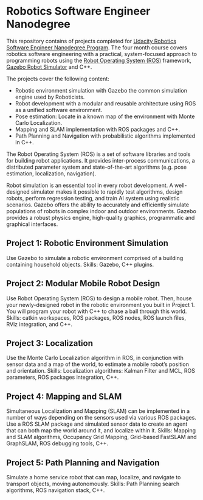 # Robotics Software Engineer Nanodegree
This repository contains of projects completed for [Udacity Robotics Software Engineer Nanodegree Program](https://www.udacity.com/course/robotics-software-engineer--nd209). The four month course covers robotics software engineering with a practical, system-focused approach to programming robots using the [Robot Operating System (ROS)](https://www.ros.org/) framework, [Gazebo Robot Simulator](http://gazebosim.org/) and C++.

The projects cover the following content:
* Robotic environment simulation with Gazebo the common simulation engine used by Roboticists.
* Robot development with a modular and reusable architecture using ROS as a unified software environment.
* Pose estimation: Locate in a known map of the environment with Monte Carlo Localization.
* Mapping and SLAM implementation with ROS packages and C++.
* Path Planning and Navigation with probabilistic algorithms implemented in C++.

The Robot Operating System (ROS) is a set of software libraries and tools for building robot applications. It provides inter-process communications, a distributed parameter system and state-of-the-art algorithms (e.g. pose estimation, localization, navigation).

Robot simulation is an essential tool in every robot development. A well-designed simulator makes it possible to rapidly test algorithms, design robots, perform regression testing, and train AI system using realistic scenarios. Gazebo offers the ability to accurately and efficiently simulate populations of robots in complex indoor and outdoor environments. Gazebo provides a robust physics engine, high-quality graphics, programmatic and graphical interfaces.

## Project 1: Robotic Environment Simulation
Use Gazebo to simulate a robotic environment comprised of a building containing household objects. Skills: Gazebo, C++ plugins.

## Project 2: Modular Mobile Robot Design
Use Robot Operating System (ROS) to design a mobile robot. Then, house your newly-designed robot in the robotic environment you built in Project 1. You will program your robot with C++ to chase a ball through this world. Skills: catkin workspaces, ROS packages, ROS nodes, ROS launch files, RViz integration, and C++.

## Project 3: Localization
Use the Monte Carlo Localization algorithm in ROS, in conjunction with sensor data and a map of the world, to estimate a mobile robot’s position and orientation. Skills: Localization algorithms: Kalman Filter and MCL, ROS parameters, ROS packages integration, C++.

## Project 4: Mapping and SLAM
Simultaneous Localization and Mapping (SLAM) can be implemented in a number of ways depending on the sensors used via various ROS packages. Use a ROS SLAM package and simulated sensor data to create an agent that can both map the world around it, and localize within it. Skills: Mapping and SLAM algorithms, Occupancy Grid Mapping, Grid-based FastSLAM and GraphSLAM, ROS debugging tools, C++.

## Project 5: Path Planning and Navigation
Simulate a home service robot that can map, localize, and navigate to transport objects, moving autonomously. Skills: Path Planning search algorithms, ROS navigation stack, C++.
